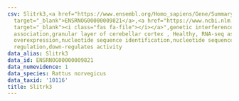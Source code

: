 ```yaml
---
csv: Slitrk3,<a href="https://www.ensembl.org/Homo_sapiens/Gene/Summary?db=core;g=ENSRNOG00000009821"
  target="_blank">ENSRNOG00000009821</a>,<a href="https://www.ncbi.nlm.nih.gov/pubmed/30467350"
  target="_blank"><i class="fas fa-file"></i></a>",genetic interference,functional
  association,granular layer of cerebellar cortex , Healthy, RNA-seq assay, hsf-1
  overexpression,nucleotide sequence identification,nucleotide sequence identification,transcriptional
  regulation,down-regulates activity
data_alias: Slitrk3
data_id: ENSRNOG00000009821
data_numevidence: 1
data_species: Rattus norvegicus
data_taxid: '10116'
title: Slitrk3
---
```


